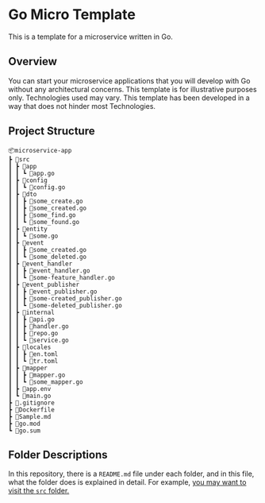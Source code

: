 # Go Micro Template

This is a template for a microservice written in Go.

## Overview

You can start your microservice applications that you will develop with Go without any architectural concerns. This template is for illustrative purposes only. Technologies used may vary. This template has been developed in a way that does not hinder most Technologies.

## Project Structure

```
📦microservice-app
┣ 📂src
┃ ┣ 📂app
┃ ┃ ┗ 📜app.go
┃ ┣ 📂config
┃ ┃ ┗ 📜config.go
┃ ┣ 📂dto
┃ ┃ ┣ 📜some_create.go
┃ ┃ ┣ 📜some_created.go
┃ ┃ ┣ 📜some_find.go
┃ ┃ ┗ 📜some_found.go
┃ ┣ 📂entity
┃ ┃ ┗ 📜some.go
┃ ┣ 📂event
┃ ┃ ┣ 📜some_created.go
┃ ┃ ┗ 📜some_deleted.go
┃ ┣ 📂event_handler
┃ ┃ ┣ 📜event_handler.go
┃ ┃ ┗ 📜some-feature_handler.go
┃ ┣ 📂event_publisher
┃ ┃ ┣ 📜event_publisher.go
┃ ┃ ┣ 📜some-created_publisher.go
┃ ┃ ┗ 📜some-deleted_publisher.go
┃ ┣ 📂internal
┃ ┃ ┣ 📜api.go
┃ ┃ ┣ 📜handler.go
┃ ┃ ┣ 📜repo.go
┃ ┃ ┗ 📜service.go
┃ ┣ 📂locales
┃ ┃ ┣ 📜en.toml
┃ ┃ ┗ 📜tr.toml
┃ ┣ 📂mapper
┃ ┃ ┣ 📜mapper.go
┃ ┃ ┗ 📜some_mapper.go
┃ ┣ 📜app.env
┃ ┗ 📜main.go
┣ 📜.gitignore
┣ 📜Dockerfile
┣ 📜Sample.md
┣ 📜go.mod
┗ 📜go.sum
```

## Folder Descriptions

In this repository, there is a `README.md` file under each folder, and in this file, what the folder does is explained in detail. For example, [you may want to visit the `src` folder.](https://github.com/ssibrahimbas/go-micro-template/tree/main/src)